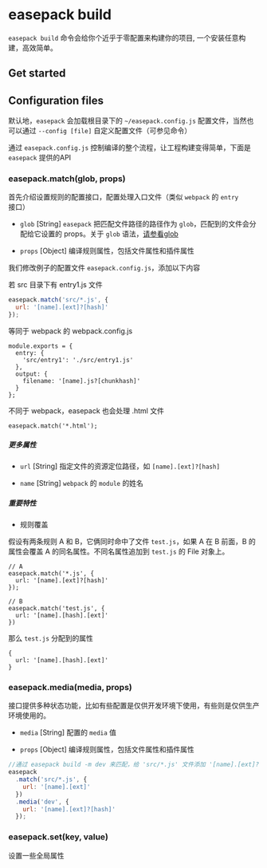 # easepack build

`easepack build` 命令会给你个近乎于零配置来构建你的项目, 一个安装任意构建，高效简单。

## Get started

## Configuration files

默认地，`easepack` 会加载根目录下的 `~/easepack.config.js` 配置文件，当然也可以通过 `--config [file]` 自定义配置文件（可参见命令）

通过 `easepack.config.js` 控制编译的整个流程，让工程构建变得简单，下面是 `easepack` 提供的API

### easepack.match(glob, props)

首先介绍设置规则的配置接口，配置处理入口文件（类似 `webpack` 的 `entry` 接口）

* `glob` [String] `easepack` 把匹配文件路径的路径作为 `glob`，匹配到的文件会分配给它设置的 props。关于 `glob` 语法，[请参看glob](https://github.com/isaacs/node-glob)

* `props` [Object] 编译规则属性，包括文件属性和插件属性

我们修改例子的配置文件 `easepack.config.js`，添加以下内容

若 src 目录下有 entry1.js 文件

```javascript
easepack.match('src/*.js', {
  url: '[name].[ext]?[hash]'
});
```

等同于 webpack 的 webpack.config.js

```
module.exports = {
  entry: {
    'src/entry1': './src/entry1.js'
  },
  output: {
    filename: '[name].js?[chunkhash]'
  }
};
```

不同于 webpack，easepack 也会处理 .html 文件

```
easepack.match('*.html');
```

##### 更多属性

* `url` [String] 指定文件的资源定位路径，如 `[name].[ext]?[hash]`

* `name` [String] `webpack` 的 `module` 的姓名

##### 重要特性

* 规则覆盖

假设有两条规则 A 和 B，它俩同时命中了文件 `test.js`，如果 A 在 B 前面，B 的属性会覆盖 A 的同名属性。不同名属性追加到 `test.js` 的 File 对象上。

```
// A
easepack.match('*.js', {
  url: '[name].[ext]?[hash]'
});

// B
easepack.match('test.js', {
  url: '[name].[hash].[ext]'
})
```

那么 `test.js` 分配到的属性

```
{
  url: '[name].[hash].[ext]'
}

```

### easepack.media(media, props)

接口提供多种状态功能，比如有些配置是仅供开发环境下使用，有些则是仅供生产环境使用的。

* `media` [String] 配置的 `media` 值

* `props` [Object] 编译规则属性，包括文件属性和插件属性

```javascript
//通过 easepack build -m dev 来匹配，给 'src/*.js' 文件添加 '[name].[ext]?[hash]' 属性
easepack
  .match('src/*.js', {
    url: '[name].[ext]'
  })
  .media('dev', {
    url: '[name].[ext]?[hash]'
  });
```

### easepack.set(key, value)

设置一些全局属性








